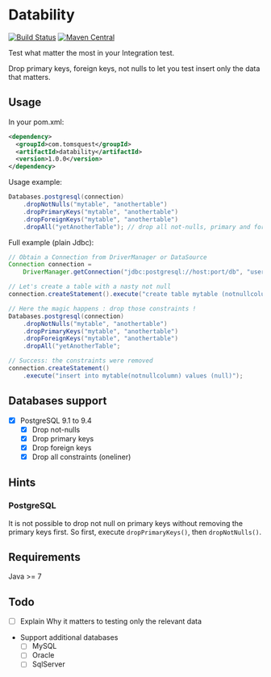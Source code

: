 # Datability

[![Build Status](https://travis-ci.org/tomsquest/datability.svg?branch=master)](https://travis-ci.org/tomsquest/datability)
[![Maven Central](https://maven-badges.herokuapp.com/maven-central/com.tomsquest/datability/badge.svg)](https://maven-badges.herokuapp.com/maven-central/com.tomsquest/datability)

Test what matter the most in your Integration test.

Drop primary keys, foreign keys, not nulls to let you test insert only the data that matters.

## Usage

In your pom.xml:

``` xml
<dependency>
  <groupId>com.tomsquest</groupId>
  <artifactId>datability</artifactId>
  <version>1.0.0</version>
</dependency>
```

Usage example:

``` java
Databases.postgresql(connection)
    .dropNotNulls("mytable", "anothertable")
    .dropPrimaryKeys("mytable", "anothertable")
    .dropForeignKeys("mytable", "anothertable")
    .dropAll("yetAnotherTable"); // drop all not-nulls, primary and foreign keys
```

Full example (plain Jdbc):

``` java
// Obtain a Connection from DriverManager or DataSource
Connection connection = 
    DriverManager.getConnection("jdbc:postgresql://host:port/db", "user", "pass");

// Let's create a table with a nasty not null
connection.createStatement().execute("create table mytable (notnullcolumn int not null)");

// Here the magic happens : drop those constraints !
Databases.postgresql(connection)
    .dropNotNulls("mytable", "anothertable")
    .dropPrimaryKeys("mytable", "anothertable")
    .dropForeignKeys("mytable", "anothertable")
    .dropAll("yetAnotherTable";

// Success: the constraints were removed
connection.createStatement()
    .execute("insert into mytable(notnullcolumn) values (null)");
```

## Databases support

* [x] PostgreSQL 9.1 to 9.4
  * [x] Drop not-nulls
  * [x] Drop primary keys
  * [x] Drop foreign keys
  * [x] Drop all constraints (oneliner)

## Hints

### PostgreSQL

It is not possible to drop not null on primary keys without removing the primary keys first.
So first, execute `dropPrimaryKeys()`, then `dropNotNulls()`.
  
## Requirements 

Java >= 7

## Todo

* [ ] Explain Why it matters to testing only the relevant data
* Support additional databases
  * [ ] MySQL
  * [ ] Oracle
  * [ ] SqlServer